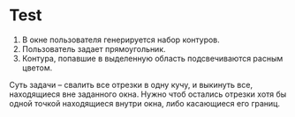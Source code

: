 # Test

1. В окне пользователя генерируется набор контуров.
2. Пользователь задает прямоугольник.
3. Контура, попавшие в выделенную область подсвечиваются расным цветом.

Суть задачи – свалить все отрезки в одну кучу, и выкинуть все, находящиеся вне заданного окна. Нужно чтоб остались отрезки хотя бы одной точкой находящиеся внутри окна, либо касающиеся его границ.

